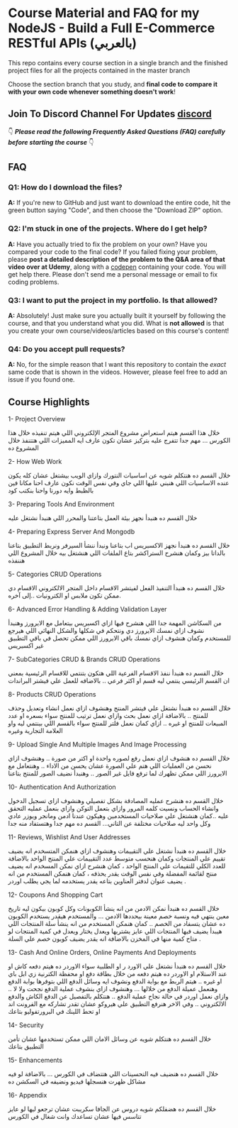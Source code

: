 # Course Material and FAQ for my NodeJS - Build a Full E-Commerce RESTful APIs (بالعربي) 

This repo contains every course section in a single branch  and the finished project files for all the projects contained in the master branch

Choose the section branch that you study, and **final code to compare it with your own code whenever something doesn't work**!

## Join To Discord Channel For Updates [discord](https://discord.gg/e2nwBNU2q9) 


👇 **_Please read the following Frequently Asked Questions (FAQ) carefully before starting the course_** 👇

## FAQ

### Q1: How do I download the files?

**A:** If you're new to GitHub and just want to download the entire code, hit the green button saying "Code", and then choose the "Download ZIP" option.


### Q2: I'm stuck in one of the projects. Where do I get help?

**A:** Have you actually tried to fix the problem on your own? Have you compared your code to the final code? If you failed fixing your problem, please **post a detailed description of the problem to the Q&A area of that video over at Udemy**, along with a [codepen](https://codepen.io/pen/) containing your code. You will get help there. Please don't send me a personal message or email to fix coding problems.


### Q3: I want to put the project in my portfolio. Is that allowed?

**A:** Absolutely! Just make sure you actually built it yourself by following the course, and that you understand what you did. What is **not allowed** is that you create your own course/videos/articles based on this course's content!


### Q4: Do you accept pull requests?

**A:** No, for the simple reason that I want this repository to contain the _exact_ same code that is shown in the videos. However, please feel free to add an issue if you found one.


## Course Highlights

1- Project Overview

خلال هذا القسم هيتم استعراض مشروع المتجر الإلكتروني اللي هيتم تنفيذه خلال هذا الكورس ... مهم جدا تتفرج عليه بتركيز عشان تكون عارف ايه المميزات اللي هتتنفذ خلال المشروع ده 

2- How Web Work

خلال القسم ده هنتكلم شويه عن اساسيات النتورك وازاي الويب بيشتغل عشان كله يكون عنده الاساسيات اللي هنبني عليها اللي جاي وفي نفس الوقت نكون عارف احنا مكانا فين بالظبط وايه دورنا واحنا بنكتب كود

3- Preparing Tools And Environment

خلال القسم ده هنبدأ نجهز بيئة العمل بتاعتنا والمحرر اللي هنبدأ نشتغل عليه

4- Preparing Express Server And Mongodb

خلال القسم ده هنبدأ نجهز الاكسبريس اب بتاعنا ونبدأ ننشأ السيرفر ونربط التطبيق بتاعنا بالداتا بيز وكمان هنشرح الستراكشر بتاع الملفات اللي هنشتغل بيه خلال المشروع اللي هننفذه

5- Categories CRUD Operations

خلال القسم ده هنبدأ التنفيذ الفعل لفيتشر الاقسام داخل المتجر الالكتروني الاقسام دي ممكن تكون ملابس او الكترونيات ..إلى آخره.

6- Advanced Error Handling & Adding Validation Layer

من السكاشن المهمة جدا اللي هنشرح فيها ازاي اكسبريس بيتعامل مع الايرورز وهنبدأ نشوف ازاي نمسك الايرورز دي ونتحكم في شكلها والشكل النهائي اللي هيرجع للمستخدم وكمان هنشوف ازاي نمسك باقي الايرورز اللي ممكن تحصل في باقي التطبيق غير اكسبريس

7- SubCategories CRUD & Brands CRUD Operations

خلال القسم ده هنبدأ ننفذ الاقسام الفرعية اللي هتكون بتنتمي للاقسام الرئيسية بمعني ان القسم الرئيسي ينتمي ليه قسم او اكثر فرعي .. بالاضافه للعمل علي فيشتر البراندات

8- Products CRUD Operations

خلال القسم ده هنبدأ نشتغل علي فيتشر المنتج وهنشوف ازاي نعمل انشاء وتعديل وحذف للمنتج .. بالاضافة ازاي نعمل بحث وازاي نعمل ترتيب للمنتج سواء بسعره او عدد المبيعات للمنتج او غيره .. ازاي كمان نعمل فلتر للمنتج سواء بالقسم اللي بينتمي ليه واو العلامة التجارية وغيره

9- Upload Single And Multiple Images And Image Processing

خلال القسم ده هنشوف ازاي نعمل رفع لصوره واحدة او اكتر من صورة .. وهنشوف ازاي نحسن من العمليات اللي هتم علي الصورة عشان يحسن من الاداء .. وهنتعامل مع الايرورز اللي ممكن تظهرك لما ترفع فايل غير الصور .. وهنبدأ نضيف الصور للمنتج بتاعنا

10- Authentication And Authorization

خلال القسم ده هنشرح عمليه المصادقة بشكل تفصيلي وهنشوف ازاي تسجيل الدخول وانشاء الحساب ونسيت كلمه المرور وازاي بتعمل التوكن وازاي بنعمل عمليه التحقق عليه ..كمان هنشتغل علي صلاحيات المستخدمين وهيكون عندنا ادمن ومانجر ويوزر عادي وكل واحد ليه صلاحيات مختلفة عن التاني... القسم ده مهم جدا وهتستفاد منه جدا

11- Reviews, Wishlist And User Addresses

خلال القسم ده هنبدأ نشتغل علي التقييمات وهنشوف ازاي هنمكن المتسخدم انه يضيف تقييم علي المنتجات وكمان هنحسب متوسط عدد التقييمات علي المنتج الواحد بالاضافة للعدد الكلي للتقيمات علي المنتج الواحد ، كمان هنشرح ازاي نمكن المسخدم انه يضيف منتج لقائمة المفضلة وفي نفس الوقت يقدر يحذفه ، كمان هنمكن المستخدم من انه يضيف عنوان لدفتر العناوين بتاعه يقدر يستخدمه لما يجي يطلب اوردر .

12- Coupons And Shopping Cart

خلال القسم ده هنبدأ نمكن الادمن من انه ينشأ الكوبونات وكل كوبون بيكون ليه تاريخ معين ينتهي فيه ونسبة خصم معينة بيحددها الادمن ... والمستخدم هيقدر يستخدم الكوبون ده عشان يتسفاد من الخصم .. كمان هنمكن المستخدم من انه ينشأ سلة المنتجات اللي هيبدأ يضيف فيها المنتجات اللي عايز يشتريها ويعدل يختار ويعدل في كمية المنتجات لو متاح كمية منها في المخزن بالاضافة انه يقدر يضيف كوبون خصم علي السلة .

13- Cash And Online Orders, Online Payments And Deployments

خلال القسم ده هنبدأ نشتغل علي الاورد ر او الطلبية سواء الاوردر ده هيتم دفعه كاش او عند الاستلام او الاوردر ده هيتم دفعه من خلال بطاقة دفع او محفظة الكترنية زي ابل باي او غيره .. هيتم الربط مع بوابة الدفع ونشوف ايه وسائل الدفع اللي بتوفرها بوابة الدفع وهنعمل عميلة الدفع من خلالها ... وهنشوف ازاي بنشوف عملية الدفع نجحت ولا لا .. وازاي نعمل اوردر في حالة نجاح عملية الدفع .. هنتكلم بالتفصيل عن الدفع الكاش والدفع الالكتروني .. وفي الاخر هنرفع التطبيق علي هيروكو عشان تقدر تشاركه مع الفرونت اند او تحط اللينك في البرورتفوليو بتاعك

14- Security

خلال القسم ده هنتكلم شويه عن وسائل الامان اللي ممكن تستخدمها عشان تأمن التطبيق بتاعك

15- Enhancements

خلال القسم ده هنضيف فيه التحسينات اللي هتتضاف في الكورس ... بالاضافة لو فيه مشاكل ظهرت هنسجلها فيديو ونضيفه في السكشن ده

16- Appendix

خلال القسم ده هضفلكم شويه دروس عن الجافا سكريبت عشان ترجعو ليها لو عايز تتاسس فيها عشان تساعدك وانت شغال في الكورس


